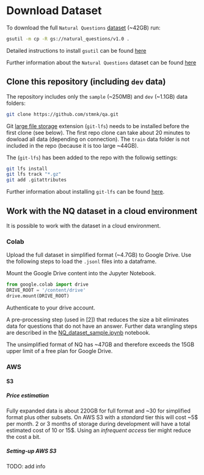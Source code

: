 # Download Dataset

To download the full `Natural Questions` 
[dataset](https://ai.google.com/research/NaturalQuestions/download) (~42GB) run:

```bash
gsutil -m cp -R gs://natural_questions/v1.0 .
```

Detailed instructions to install `gsutil` can be found 
[here](https://cloud.google.com/storage/docs/gsutil_install)

Further information about the `Natural Questions` dataset can be found 
[here](https://ai.google.com/research/NaturalQuestions/dataset)

## Clone this repository (including `dev` data)

The repository includes only the `sample` (~250MB) and `dev` (~1.1GB) data folders:

```bash
git clone https://github.com/stmnk/qa.git
```

Git [large file storage](https://git-lfs.github.com/) extension (`git-lfs`) needs to be 
installed before the first clone (see below). The first repo clone can take about 20 
minutes to dowload all data (depending on connection). The `train` data folder is not 
included in the repo (because it is too large ~44GB).

The (`git-lfs`) has been added to the repo with the followig settings:

```bash
git lfs install
git lfs track "*.gz"
git add .gitattributes
```

Further information about installing `git-lfs` can be found 
[here](https://git-lfs.github.com/).

## Work with the NQ dataset in a cloud environment

It is possible to work with the dataset in a cloud environment.

### Colab

Upload the full dataset in simplified format (~4.7GB) to Google Drive. Use the following 
steps to load the `.jsonl` files into a dataframe.

Mount the Google Drive content into the Jupyter Notebook.

```python
from google.colab import drive
DRIVE_ROOT = '/content/drive'
drive.mount(DRIVE_ROOT)
```

Authenticate to your drive account.

A pre-processing step (used in [2]) that reduces the size a bit eliminates data for 
questions that do not have an answer. Further data wrangling steps are described in the 
[NQ_dataset_sample.ipynb](sample/NQ_dataset_sample.ipynb) notebook.

The unsimplified format of NQ has ~47GB and therefore exceeds the 15GB upper limit 
of a free plan for Google Drive.

### AWS

#### S3

##### Price estimation

Fully expanded data is about 220GB for full format and ~30 for simplified format plus 
other subsets. On AWS S3 with a *standard* tier this will cost ~5$ per month. 2 or 3 
months of storage during development will have a total estimated cost of 10 or 15$. 
Using an *infrequent access* tier might reduce the cost a bit.

##### Setting-up AWS S3

TODO: add info
